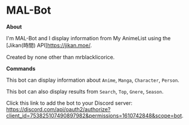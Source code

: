 # MAL-Bot
**About**

I'm MAL-Bot and I display information from My AnimeList using the [Jikan(時間) API]<https://jikan.moe/>.

Created by none other than mrblacklicorice.

**Commands**

This bot can display information about `Anime`, `Manga`, `Character`, `Person`.

This bot can also display results from `Search`, `Top`, `Gnere`, `Season`. 

Click this link to add the bot to your Discord server: https://discord.com/api/oauth2/authorize?client_id=753825107490897982&permissions=1610742848&scope=bot.
